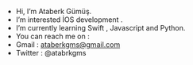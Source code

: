 - Hi, I’m Ataberk Gümüş.
- I’m interested İOS development .
- I’m currently learning Swift , Javascript and Python.
- You can reach me on :
- Gmail : ataberkgms@gmail.com 
- Twitter : @atabrkgms


